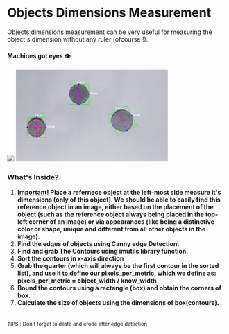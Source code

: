 # Objects Dimensions Measurement
Objects dimensions measurement can be very useful for measuring the object's dimension without any ruler (ofcourse !). 
#### Machines got eyes 👁

<img src = "https://github.com/adrian-krol/object-dimension-measurement/blob/master/Results/objects_size_result.gif" width=450>
<img src = "https://github.com/adrian-krol/object-dimension-measurement/blob/master/Results/result_objects2.jpg" width=350>

### What's Inside?
<ol>
<li><b><u>Important!</u> Place a refernece object at the left-most side
measure it's dimensions (only of this object). We should be able 
to easily find this reference object in an image, either based on 
the placement of the object (such as the reference object always 
being placed in the top-left corner of an image) or via appearances 
(like being a distinctive color or shape, unique and different from
all other objects in the image). </b></li>
<li><b>Find the edges of objects using Canny edge Detection.</b></li>
<li><b>Find and grab The Contours using imutils library function.</b></li>
<li><b>Sort the contours in x-axis direction</b></li>

<li><b> Grab the quarter (which will always be the first contour in the sorted list), and use it to define our pixels_per_metric, which we define as:<br>
              pixels_per_metric = object_width / know_width</b></li>
 
 <li><b>Bound the contours using a rectangle (box) and obtain the corners of box.</b></li>
  <li><b>Calculate the size of objects using the dimensions of box(contours).</b></li>

</ol>
<br><small>TIPS : Don't forget to dilate and erode after edge detection</small>
